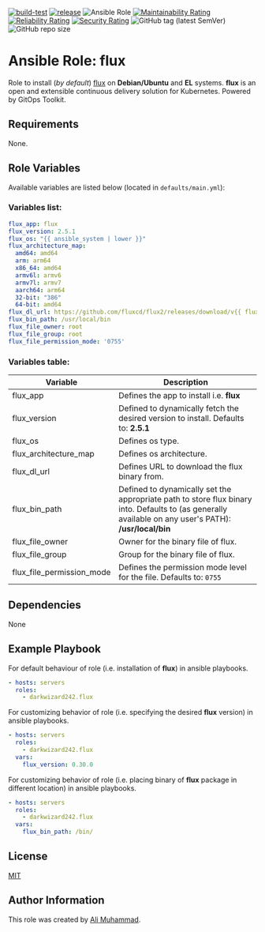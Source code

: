 [![build-test](https://github.com/darkwizard242/ansible-role-flux/workflows/build-and-test/badge.svg?branch=master)](https://github.com/darkwizard242/ansible-role-flux/actions?query=workflow%3Abuild-and-test) [![release](https://github.com/darkwizard242/ansible-role-flux/workflows/release/badge.svg)](https://github.com/darkwizard242/ansible-role-flux/actions?query=workflow%3Arelease) ![Ansible Role](https://img.shields.io/ansible/role/d/darkwizard242/flux) [![Maintainability Rating](https://sonarcloud.io/api/project_badges/measure?project=ansible-role-flux&metric=sqale_rating)](https://sonarcloud.io/dashboard?id=ansible-role-flux) [![Reliability Rating](https://sonarcloud.io/api/project_badges/measure?project=ansible-role-flux&metric=reliability_rating)](https://sonarcloud.io/dashboard?id=ansible-role-flux) [![Security Rating](https://sonarcloud.io/api/project_badges/measure?project=ansible-role-flux&metric=security_rating)](https://sonarcloud.io/dashboard?id=ansible-role-flux) ![GitHub tag (latest SemVer)](https://img.shields.io/github/tag/darkwizard242/ansible-role-flux?label=release) ![GitHub repo size](https://img.shields.io/github/repo-size/darkwizard242/ansible-role-flux?color=orange&style=flat-square)

# Ansible Role: flux

Role to install (_by default_) [flux](https://github.com/fluxcd/flux2) on **Debian/Ubuntu** and **EL** systems. **flux** is an open and extensible continuous delivery solution for Kubernetes. Powered by GitOps Toolkit.

## Requirements

None.

## Role Variables

Available variables are listed below (located in `defaults/main.yml`):

### Variables list:

```yaml
flux_app: flux
flux_version: 2.5.1
flux_os: "{{ ansible_system | lower }}"
flux_architecture_map:
  amd64: amd64
  arm: arm64
  x86_64: amd64
  armv6l: armv6
  armv7l: armv7
  aarch64: arm64
  32-bit: "386"
  64-bit: amd64
flux_dl_url: https://github.com/fluxcd/flux2/releases/download/v{{ flux_version }}/{{ flux_app }}_{{ flux_version }}_{{ flux_os }}_{{ flux_architecture_map[ansible_architecture] }}.tar.gz
flux_bin_path: /usr/local/bin
flux_file_owner: root
flux_file_group: root
flux_file_permission_mode: '0755'
```

### Variables table:

Variable                  | Description
------------------------- | ------------------------------------------------------------------------------------------------------------------------------------------------------
flux_app                  | Defines the app to install i.e. **flux**
flux_version              | Defined to dynamically fetch the desired version to install. Defaults to: **2.5.1**
flux_os                   | Defines os type.
flux_architecture_map     | Defines os architecture.
flux_dl_url               | Defines URL to download the flux binary from.
flux_bin_path             | Defined to dynamically set the appropriate path to store flux binary into. Defaults to (as generally available on any user's PATH): **/usr/local/bin**
flux_file_owner           | Owner for the binary file of flux.
flux_file_group           | Group for the binary file of flux.
flux_file_permission_mode | Defines the permission mode level for the file. Defaults to: `0755`

## Dependencies

None

## Example Playbook

For default behaviour of role (i.e. installation of **flux**) in ansible playbooks.

```yaml
- hosts: servers
  roles:
    - darkwizard242.flux
```

For customizing behavior of role (i.e. specifying the desired **flux** version) in ansible playbooks.

```yaml
- hosts: servers
  roles:
    - darkwizard242.flux
  vars:
    flux_version: 0.30.0
```

For customizing behavior of role (i.e. placing binary of **flux** package in different location) in ansible playbooks.

```yaml
- hosts: servers
  roles:
    - darkwizard242.flux
  vars:
    flux_bin_path: /bin/
```

## License

[MIT](https://github.com/darkwizard242/ansible-role-flux/blob/master/LICENSE)

## Author Information

This role was created by [Ali Muhammad](https://www.alimuhammad.dev/).
